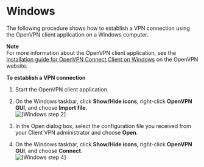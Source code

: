 # Windows<a name="windows"></a>

The following procedure shows how to establish a VPN connection using the OpenVPN client application on a Windows computer\.

**Note**  
For more information about the OpenVPN client application, see the [Installation guide for OpenVPN Connect Client on Windows](https://openvpn.net/vpn-server-resources/installation-guide-for-openvpn-connect-client-on-windows/) on the OpenVPN website\.

**To establish a VPN connection**

1. Start the OpenVPN client application\.

1. On the Windows taskbar, click **Show/Hide icons**, right\-click **OpenVPN GUI**, and choose **Import file**\.  
![\[Windows step 2\]](http://docs.aws.amazon.com/vpn/latest/clientvpn-user/images/windows_01.png)

1. In the Open dialog box, select the configuration file you received from your Client VPN administrator and choose **Open**\.

1. On the Windows taskbar, click **Show/Hide icons**, right\-click **OpenVPN GUI**, and choose **Connect**\.  
![\[Windows step 4\]](http://docs.aws.amazon.com/vpn/latest/clientvpn-user/images/windows_02.png)